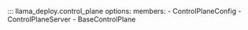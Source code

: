 ::: llama_deploy.control_plane
options:
members: - ControlPlaneConfig - ControlPlaneServer - BaseControlPlane
